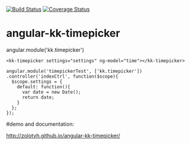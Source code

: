 [![Build Status](https://travis-ci.org/zolotyh/angular-kk-timepicker.svg?branch=master)](https://travis-ci.org/zolotyh/angular-kk-timepicker)
[![Coverage
Status](https://coveralls.io/repos/zolotyh/angular-kk-timepicker/badge.svg?branch=master&service=github)](https://coveralls.io/github/zolotyh/angular-kk-timepicker?branch=master)

# angular-kk-timepicker

angular.module('kk.timepicker')

```
<kk-timepicker settings="settings" ng-model="time"></kk-timepicker>
```

```
angular.module('timepickerTest', ['kk.timepicker'])
.controller('indexCtrl', function($scope){
  $scope.settings = {
    default: function(){
      var date = new Date();
      return date;
    }
  };
});
```

#demo and documentation:

http://zolotyh.github.io/angular-kk-timepicker/




